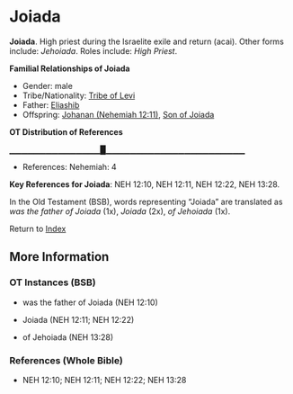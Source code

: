 # Joiada
**Joiada**. 
High priest during the Israelite exile and return (acai). 
Other forms include: 
*Jehoiada*. 
Roles include: 
_High Priest_. 




**Familial Relationships of Joiada**


* Gender: male
* Tribe/Nationality: [Tribe of Levi](../../../groups/md/acai/Levi.md)
* Father: [Eliashib](Eliashib.8.md)
* Offspring: [Johanan (Nehemiah 12:11)](Johanan.9.md), [Son of Joiada](SonOfJoiada.md)


**OT Distribution of References**

▁▁▁▁▁▁▁▁▁▁▁▁▁▁▁█▁▁▁▁▁▁▁▁▁▁▁▁▁▁▁▁▁▁▁▁▁▁▁
* References: Nehemiah: 4



**Key References for Joiada**: 
NEH 12:10, NEH 12:11, NEH 12:22, NEH 13:28. 


In the Old Testament (BSB), words representing “Joiada” are translated as 
*was the father of Joiada* (1x), *Joiada* (2x), *of Jehoiada* (1x). 




Return to [Index](00-Index.md)

## More Information

### OT Instances (BSB)

* was the father of Joiada (NEH 12:10)

* Joiada (NEH 12:11; NEH 12:22)

* of Jehoiada (NEH 13:28)



### References (Whole Bible)

* NEH 12:10; NEH 12:11; NEH 12:22; NEH 13:28



